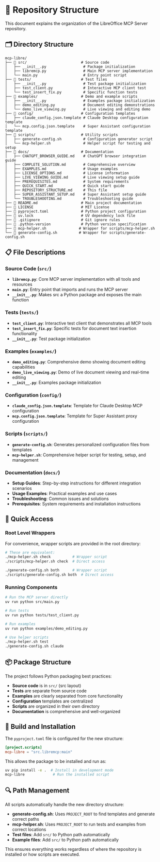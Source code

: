 # 📂 Repository Structure

This document explains the organization of the LibreOffice MCP Server repository.

## 🗂️ Directory Structure

```
mcp-libre/
├── 📁 src/                         # Source code
│   ├── __init__.py                 # Package initialization
│   ├── libremcp.py                 # Main MCP server implementation
│   └── main.py                     # Entry point script
├── 📁 tests/                       # Test files
│   ├── __init__.py                 # Test package initialization
│   ├── test_client.py              # Interactive MCP client test
│   └── test_insert_fix.py          # Specific function tests
├── 📁 examples/                    # Demo and example scripts
│   ├── __init__.py                 # Examples package initialization
│   ├── demo_editing.py             # Document editing demonstrations
│   └── demo_live_viewing.py        # Live viewing and editing demo
├── 📁 config/                      # Configuration templates
│   ├── claude_config.json.template # Claude Desktop configuration template
│   └── mcp.config.json.template    # Super Assistant configuration template
├── 📁 scripts/                     # Utility scripts
│   ├── generate-config.sh          # Configuration generator script
│   └── mcp-helper.sh               # Helper script for testing and setup
├── 📁 docs/                        # Documentation
│   ├── CHATGPT_BROWSER_GUIDE.md    # ChatGPT browser integration guide
│   ├── COMPLETE_SOLUTION.md        # Comprehensive overview
│   ├── EXAMPLES.md                 # Usage examples
│   ├── LICENSE_OPTIONS.md          # License information
│   ├── LIVE_VIEWING_GUIDE.md       # Live viewing setup guide
│   ├── PREREQUISITES.md            # System requirements
│   ├── QUICK_START.md              # Quick start guide
│   ├── REPOSITORY_STRUCTURE.md     # This file
│   ├── SUPER_ASSISTANT_SETUP.md    # Super Assistant setup guide
│   └── TROUBLESHOOTING.md          # Troubleshooting guide
├── 📄 README.md                    # Main project documentation
├── 📄 LICENSE                      # MIT License
├── 📄 pyproject.toml               # Python project configuration
├── 📄 uv.lock                      # UV dependency lock file
├── 📄 .gitignore                   # Git ignore rules
├── 📄 .python-version              # Python version specification
├── 🔧 mcp-helper.sh               # Wrapper for scripts/mcp-helper.sh
└── 🔧 generate-config.sh          # Wrapper for scripts/generate-config.sh
```

## 📋 File Descriptions

### Source Code (`src/`)
- **`libremcp.py`**: Core MCP server implementation with all tools and resources
- **`main.py`**: Entry point that imports and runs the MCP server
- **`__init__.py`**: Makes src a Python package and exposes the main function

### Tests (`tests/`)
- **`test_client.py`**: Interactive test client that demonstrates all MCP tools
- **`test_insert_fix.py`**: Specific tests for document text insertion functionality
- **`__init__.py`**: Test package initialization

### Examples (`examples/`)
- **`demo_editing.py`**: Comprehensive demo showing document editing capabilities
- **`demo_live_viewing.py`**: Demo of live document viewing and real-time editing
- **`__init__.py`**: Examples package initialization

### Configuration (`config/`)
- **`claude_config.json.template`**: Template for Claude Desktop MCP configuration
- **`mcp.config.json.template`**: Template for Super Assistant proxy configuration

### Scripts (`scripts/`)
- **`generate-config.sh`**: Generates personalized configuration files from templates
- **`mcp-helper.sh`**: Comprehensive helper script for testing, setup, and management

### Documentation (`docs/`)
- **Setup Guides**: Step-by-step instructions for different integration scenarios
- **Usage Examples**: Practical examples and use cases
- **Troubleshooting**: Common issues and solutions
- **Prerequisites**: System requirements and installation instructions

## 🚀 Quick Access

### Root Level Wrappers
For convenience, wrapper scripts are provided in the root directory:

```bash
# These are equivalent:
./mcp-helper.sh check          # Wrapper script
./scripts/mcp-helper.sh check  # Direct access

./generate-config.sh both      # Wrapper script  
./scripts/generate-config.sh both  # Direct access
```

### Running Components

```bash
# Run the MCP server directly
uv run python src/main.py

# Run tests
uv run python tests/test_client.py

# Run examples
uv run python examples/demo_editing.py

# Use helper scripts
./mcp-helper.sh test
./generate-config.sh claude
```

## 📦 Package Structure

The project follows Python packaging best practices:

- **Source code** is in `src/` (src layout)
- **Tests** are separate from source code
- **Examples** are clearly separated from core functionality
- **Configuration** templates are centralized
- **Scripts** are organized in their own directory
- **Documentation** is comprehensive and well-organized

## 🔧 Build and Installation

The `pyproject.toml` file is configured for the new structure:

```toml
[project.scripts]
mcp-libre = "src.libremcp:main"
```

This allows the package to be installed and run as:
```bash
uv pip install -e .  # Install in development mode
mcp-libre             # Run the installed script
```

## 🔍 Path Management

All scripts automatically handle the new directory structure:

- **generate-config.sh**: Uses `PROJECT_ROOT` to find templates and generate correct paths
- **mcp-helper.sh**: Uses `PROJECT_ROOT` to run tests and examples from correct locations
- **Test files**: Add `src/` to Python path automatically
- **Example files**: Add `src/` to Python path automatically

This ensures everything works regardless of where the repository is installed or how scripts are executed.
